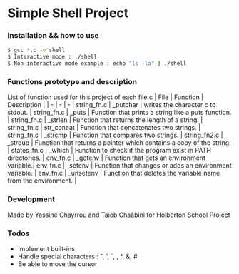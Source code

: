 # Simple Shell Project 

### Installation && how to use

```sh
$ gcc *.c -o shell
$ Interactive mode : ./shell
$ Non interactive mode example : echo "ls -la" | ./shell
```

### Functions prototype and description
List of function used for this project of each file.c
| File | Function | Description |
| - | - | - |
string_fn.c | _putchar | writes the character c to stdout. |
string_fn.c | _puts | Function that prints a string like a puts function. |
string_fn.c | _strlen | Function that returns the length of a string. |
string_fn.c | str_concat | Function that concatenates two strings. |
string_fn.c | _strcmp | Function that compares two strings. |
string_fn2.c | _strdup | Function that returns a pointer which contains a copy of the string. |
states_fn.c | _which | Function to check if the program exist in PATH directories. |
env_fn.c | _getenv | Function that gets an environment variable.|
env_fn.c | _setenv | Function that changes or adds an environment variable. |
env_fn.c | _unsetenv | Function that deletes the variable name from the environment. |


### Development

Made by Yassine Chayrrou and Taieb Chaâbini for Holberton School Project

### Todos
- Implement built-ins
- Handle special characters : ", ', `, \, *, &, #
- Be able to move the cursor
